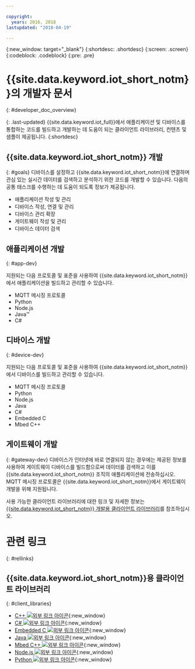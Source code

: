 ```yaml
---

copyright:
  years: 2016, 2018
lastupdated: "2018-04-19"

---
```


{:new_window: target="_blank"}
{:shortdesc: .shortdesc}
{:screen: .screen}
{:codeblock: .codeblock}
{:pre: .pre}

# {{site.data.keyword.iot_short_notm}}의 개발자 문서
{: #developer_doc_overview}

{: .last-updated}
{{site.data.keyword.iot_full}}에서 애플리케이션 및 디바이스를 통합하는 코드를 빌드하고 개발하는 데 도움이 되는 클라이언트 라이브러리, 컨텐츠 및 샘플이 제공됩니다.
{:shortdesc}


## {{site.data.keyword.iot_short_notm}} 개발
{: #goals}
디바이스를 설정하고 {{site.data.keyword.iot_short_notm}}에 연결하며 관심 있는 실시간 데이터를 검색하고 분석하기 위한 코드를 개발할 수 있습니다. 다음의 공통 태스크를 수행하는 데 도움이 되도록 정보가 제공됩니다.

-  애플리케이션 작성 및 관리
-  디바이스 작성, 연결 및 관리
-  디바이스 관리 확장
-  게이트웨이 작성 및 관리
-  디바이스 데이터 검색


## 애플리케이션 개발
{: #app-dev}

지원되는 다음 프로토콜 및 표준을 사용하여 {{site.data.keyword.iot_short_notm}}에서 애플리케이션을 빌드하고 관리할 수 있습니다.

- MQTT 메시징 프로토콜
- Python
- Node.js
- Java™
- C#

## 디바이스 개발
{: #device-dev}

지원되는 다음 프로토콜 및 표준을 사용하여 {{site.data.keyword.iot_short_notm}}에서 디바이스를 빌드하고 관리할 수 있습니다.

- MQTT 메시징 프로토콜
- Python
- Node.js
- Java
- C#
- Embedded C
- Mbed C++

## 게이트웨이 개발
{: #gateway-dev}
디바이스가 인터넷에 바로 연결되지 않는 경우에는 제공된 정보를 사용하여 게이트웨이 디바이스를 빌드함으로써 데이터를 검색하고 이를 {{site.data.keyword.iot_short_notm}} 조직의 애플리케이션에 전송하십시오.
MQTT 메시징 프로토콜은 {{site.data.keyword.iot_short_notm}}에서 게이트웨이 개발을 위해 지원됩니다.

사용 가능한 클라이언트 라이브러리에 대한 링크 및 자세한 정보는 [{{site.data.keyword.iot_short_notm}} 개발용 클라이언트 라이브러리](iot_platform_client_lib.html)를 참조하십시오.

# 관련 링크
{: #rellinks}

## {{site.data.keyword.iot_short_notm}}용 클라이언트 라이브러리
{: #client_libraries}

* [C++ ![외부 링크 아이콘](../../icons/launch-glyph.svg)](https://github.com/ibm-watson-iot/iot-cpp){:new_window}
* [C# ![외부 링크 아이콘](../../icons/launch-glyph.svg)](https://github.com/ibm-watson-iot/iot-csharp){:new_window}
* [Embedded C ![외부 링크 아이콘](../../icons/launch-glyph.svg)](https://github.com/ibm-watson-iot/iot-embeddedc){:new_window}
* [Java ![외부 링크 아이콘](../../icons/launch-glyph.svg)](https://github.com/ibm-watson-iot/iot-java){:new_window}
* [Mbed C++ ![외부 링크 아이콘](../../icons/launch-glyph.svg)](https://os.mbed.com/teams/IBM_IoT/code/IBMIoTF/){:new_window}
* [Node.js ![외부 링크 아이콘](../../icons/launch-glyph.svg)](https://github.com/ibm-watson-iot/iot-nodejs){:new_window}
* [Python ![외부 링크 아이콘](../../icons/launch-glyph.svg)](https://github.com/ibm-watson-iot/iot-python){:new_window}
